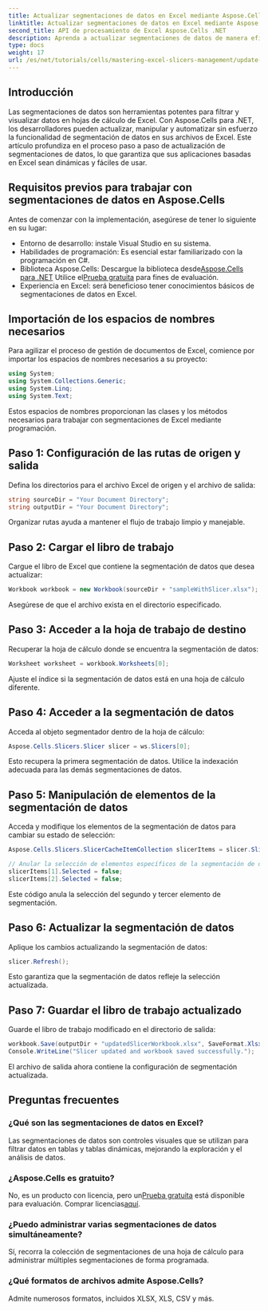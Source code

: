 ```yaml
---
title: Actualizar segmentaciones de datos en Excel mediante Aspose.Cells .NET
linktitle: Actualizar segmentaciones de datos en Excel mediante Aspose.Cells .NET
second_title: API de procesamiento de Excel Aspose.Cells .NET
description: Aprenda a actualizar segmentaciones de datos de manera eficiente en archivos de Excel con Aspose.Cells para .NET. Esta guía completa lo guiará paso a paso.
type: docs
weight: 17
url: /es/net/tutorials/cells/mastering-excel-slicers-management/update-slicers-in-excel/
---
```

## Introducción

Las segmentaciones de datos son herramientas potentes para filtrar y visualizar datos en hojas de cálculo de Excel. Con Aspose.Cells para .NET, los desarrolladores pueden actualizar, manipular y automatizar sin esfuerzo la funcionalidad de segmentación de datos en sus archivos de Excel. Este artículo profundiza en el proceso paso a paso de actualización de segmentaciones de datos, lo que garantiza que sus aplicaciones basadas en Excel sean dinámicas y fáciles de usar.

## Requisitos previos para trabajar con segmentaciones de datos en Aspose.Cells

Antes de comenzar con la implementación, asegúrese de tener lo siguiente en su lugar:

- Entorno de desarrollo: instale Visual Studio en su sistema.
- Habilidades de programación: Es esencial estar familiarizado con la programación en C#.
- Biblioteca Aspose.Cells: Descargue la biblioteca desde[Aspose.Cells para .NET](https://releases.aspose.com/cells/net/) Utilice el[Prueba gratuita](https://releases.aspose.com/) para fines de evaluación.
- Experiencia en Excel: será beneficioso tener conocimientos básicos de segmentaciones de datos en Excel.

## Importación de los espacios de nombres necesarios

Para agilizar el proceso de gestión de documentos de Excel, comience por importar los espacios de nombres necesarios a su proyecto:

```csharp
using System;
using System.Collections.Generic;
using System.Linq;
using System.Text;
```

Estos espacios de nombres proporcionan las clases y los métodos necesarios para trabajar con segmentaciones de Excel mediante programación.

## Paso 1: Configuración de las rutas de origen y salida

Defina los directorios para el archivo Excel de origen y el archivo de salida:

```csharp
string sourceDir = "Your Document Directory";
string outputDir = "Your Document Directory";
```

Organizar rutas ayuda a mantener el flujo de trabajo limpio y manejable.

## Paso 2: Cargar el libro de trabajo

Cargue el libro de Excel que contiene la segmentación de datos que desea actualizar:

```csharp
Workbook workbook = new Workbook(sourceDir + "sampleWithSlicer.xlsx");
```

Asegúrese de que el archivo exista en el directorio especificado.

## Paso 3: Acceder a la hoja de trabajo de destino

Recuperar la hoja de cálculo donde se encuentra la segmentación de datos:

```csharp
Worksheet worksheet = workbook.Worksheets[0];
```

Ajuste el índice si la segmentación de datos está en una hoja de cálculo diferente.

## Paso 4: Acceder a la segmentación de datos

Acceda al objeto segmentador dentro de la hoja de cálculo:

```csharp
Aspose.Cells.Slicers.Slicer slicer = ws.Slicers[0];
```

Esto recupera la primera segmentación de datos. Utilice la indexación adecuada para las demás segmentaciones de datos.

## Paso 5: Manipulación de elementos de la segmentación de datos

Acceda y modifique los elementos de la segmentación de datos para cambiar su estado de selección:

```csharp
Aspose.Cells.Slicers.SlicerCacheItemCollection slicerItems = slicer.SlicerCache.SlicerCacheItems;

// Anular la selección de elementos específicos de la segmentación de datos
slicerItems[1].Selected = false;
slicerItems[2].Selected = false;
```

Este código anula la selección del segundo y tercer elemento de segmentación.

## Paso 6: Actualizar la segmentación de datos

Aplique los cambios actualizando la segmentación de datos:

```csharp
slicer.Refresh();
```

Esto garantiza que la segmentación de datos refleje la selección actualizada.

## Paso 7: Guardar el libro de trabajo actualizado

Guarde el libro de trabajo modificado en el directorio de salida:

```csharp
workbook.Save(outputDir + "updatedSlicerWorkbook.xlsx", SaveFormat.Xlsx);
Console.WriteLine("Slicer updated and workbook saved successfully.");
```

El archivo de salida ahora contiene la configuración de segmentación actualizada.

## Preguntas frecuentes

### ¿Qué son las segmentaciones de datos en Excel?

Las segmentaciones de datos son controles visuales que se utilizan para filtrar datos en tablas y tablas dinámicas, mejorando la exploración y el análisis de datos.

### ¿Aspose.Cells es gratuito?

 No, es un producto con licencia, pero un[Prueba gratuita](https://releases.aspose.com/) está disponible para evaluación. Comprar licencias[aquí](https://purchase.aspose.com/buy).

### ¿Puedo administrar varias segmentaciones de datos simultáneamente?

Sí, recorra la colección de segmentaciones de una hoja de cálculo para administrar múltiples segmentaciones de forma programada.

### ¿Qué formatos de archivos admite Aspose.Cells?

Admite numerosos formatos, incluidos XLSX, XLS, CSV y más.